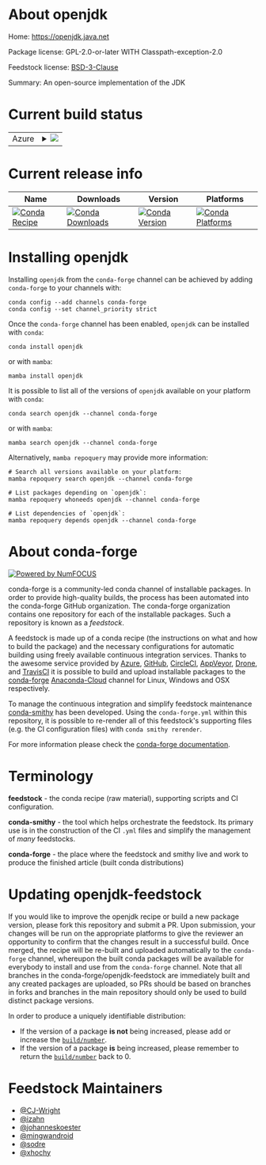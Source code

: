 About openjdk
=============

Home: https://openjdk.java.net

Package license: GPL-2.0-or-later WITH Classpath-exception-2.0

Feedstock license: [BSD-3-Clause](https://github.com/conda-forge/openjdk-feedstock/blob/main/LICENSE.txt)

Summary: An open-source implementation of the JDK

Current build status
====================


<table>
    
  <tr>
    <td>Azure</td>
    <td>
      <details>
        <summary>
          <a href="https://dev.azure.com/conda-forge/feedstock-builds/_build/latest?definitionId=5061&branchName=main">
            <img src="https://dev.azure.com/conda-forge/feedstock-builds/_apis/build/status/openjdk-feedstock?branchName=main">
          </a>
        </summary>
        <table>
          <thead><tr><th>Variant</th><th>Status</th></tr></thead>
          <tbody><tr>
              <td>linux_64</td>
              <td>
                <a href="https://dev.azure.com/conda-forge/feedstock-builds/_build/latest?definitionId=5061&branchName=main">
                  <img src="https://dev.azure.com/conda-forge/feedstock-builds/_apis/build/status/openjdk-feedstock?branchName=main&jobName=linux&configuration=linux_64_" alt="variant">
                </a>
              </td>
            </tr><tr>
              <td>linux_aarch64</td>
              <td>
                <a href="https://dev.azure.com/conda-forge/feedstock-builds/_build/latest?definitionId=5061&branchName=main">
                  <img src="https://dev.azure.com/conda-forge/feedstock-builds/_apis/build/status/openjdk-feedstock?branchName=main&jobName=linux&configuration=linux_aarch64_" alt="variant">
                </a>
              </td>
            </tr><tr>
              <td>linux_ppc64le</td>
              <td>
                <a href="https://dev.azure.com/conda-forge/feedstock-builds/_build/latest?definitionId=5061&branchName=main">
                  <img src="https://dev.azure.com/conda-forge/feedstock-builds/_apis/build/status/openjdk-feedstock?branchName=main&jobName=linux&configuration=linux_ppc64le_" alt="variant">
                </a>
              </td>
            </tr><tr>
              <td>osx_64</td>
              <td>
                <a href="https://dev.azure.com/conda-forge/feedstock-builds/_build/latest?definitionId=5061&branchName=main">
                  <img src="https://dev.azure.com/conda-forge/feedstock-builds/_apis/build/status/openjdk-feedstock?branchName=main&jobName=osx&configuration=osx_64_" alt="variant">
                </a>
              </td>
            </tr><tr>
              <td>osx_arm64</td>
              <td>
                <a href="https://dev.azure.com/conda-forge/feedstock-builds/_build/latest?definitionId=5061&branchName=main">
                  <img src="https://dev.azure.com/conda-forge/feedstock-builds/_apis/build/status/openjdk-feedstock?branchName=main&jobName=osx&configuration=osx_arm64_" alt="variant">
                </a>
              </td>
            </tr><tr>
              <td>win_64</td>
              <td>
                <a href="https://dev.azure.com/conda-forge/feedstock-builds/_build/latest?definitionId=5061&branchName=main">
                  <img src="https://dev.azure.com/conda-forge/feedstock-builds/_apis/build/status/openjdk-feedstock?branchName=main&jobName=win&configuration=win_64_" alt="variant">
                </a>
              </td>
            </tr>
          </tbody>
        </table>
      </details>
    </td>
  </tr>
</table>

Current release info
====================

| Name | Downloads | Version | Platforms |
| --- | --- | --- | --- |
| [![Conda Recipe](https://img.shields.io/badge/recipe-openjdk-green.svg)](https://anaconda.org/conda-forge/openjdk) | [![Conda Downloads](https://img.shields.io/conda/dn/conda-forge/openjdk.svg)](https://anaconda.org/conda-forge/openjdk) | [![Conda Version](https://img.shields.io/conda/vn/conda-forge/openjdk.svg)](https://anaconda.org/conda-forge/openjdk) | [![Conda Platforms](https://img.shields.io/conda/pn/conda-forge/openjdk.svg)](https://anaconda.org/conda-forge/openjdk) |

Installing openjdk
==================

Installing `openjdk` from the `conda-forge` channel can be achieved by adding `conda-forge` to your channels with:

```
conda config --add channels conda-forge
conda config --set channel_priority strict
```

Once the `conda-forge` channel has been enabled, `openjdk` can be installed with `conda`:

```
conda install openjdk
```

or with `mamba`:

```
mamba install openjdk
```

It is possible to list all of the versions of `openjdk` available on your platform with `conda`:

```
conda search openjdk --channel conda-forge
```

or with `mamba`:

```
mamba search openjdk --channel conda-forge
```

Alternatively, `mamba repoquery` may provide more information:

```
# Search all versions available on your platform:
mamba repoquery search openjdk --channel conda-forge

# List packages depending on `openjdk`:
mamba repoquery whoneeds openjdk --channel conda-forge

# List dependencies of `openjdk`:
mamba repoquery depends openjdk --channel conda-forge
```


About conda-forge
=================

[![Powered by
NumFOCUS](https://img.shields.io/badge/powered%20by-NumFOCUS-orange.svg?style=flat&colorA=E1523D&colorB=007D8A)](https://numfocus.org)

conda-forge is a community-led conda channel of installable packages.
In order to provide high-quality builds, the process has been automated into the
conda-forge GitHub organization. The conda-forge organization contains one repository
for each of the installable packages. Such a repository is known as a *feedstock*.

A feedstock is made up of a conda recipe (the instructions on what and how to build
the package) and the necessary configurations for automatic building using freely
available continuous integration services. Thanks to the awesome service provided by
[Azure](https://azure.microsoft.com/en-us/services/devops/), [GitHub](https://github.com/),
[CircleCI](https://circleci.com/), [AppVeyor](https://www.appveyor.com/),
[Drone](https://cloud.drone.io/welcome), and [TravisCI](https://travis-ci.com/)
it is possible to build and upload installable packages to the
[conda-forge](https://anaconda.org/conda-forge) [Anaconda-Cloud](https://anaconda.org/)
channel for Linux, Windows and OSX respectively.

To manage the continuous integration and simplify feedstock maintenance
[conda-smithy](https://github.com/conda-forge/conda-smithy) has been developed.
Using the ``conda-forge.yml`` within this repository, it is possible to re-render all of
this feedstock's supporting files (e.g. the CI configuration files) with ``conda smithy rerender``.

For more information please check the [conda-forge documentation](https://conda-forge.org/docs/).

Terminology
===========

**feedstock** - the conda recipe (raw material), supporting scripts and CI configuration.

**conda-smithy** - the tool which helps orchestrate the feedstock.
                   Its primary use is in the construction of the CI ``.yml`` files
                   and simplify the management of *many* feedstocks.

**conda-forge** - the place where the feedstock and smithy live and work to
                  produce the finished article (built conda distributions)


Updating openjdk-feedstock
==========================

If you would like to improve the openjdk recipe or build a new
package version, please fork this repository and submit a PR. Upon submission,
your changes will be run on the appropriate platforms to give the reviewer an
opportunity to confirm that the changes result in a successful build. Once
merged, the recipe will be re-built and uploaded automatically to the
`conda-forge` channel, whereupon the built conda packages will be available for
everybody to install and use from the `conda-forge` channel.
Note that all branches in the conda-forge/openjdk-feedstock are
immediately built and any created packages are uploaded, so PRs should be based
on branches in forks and branches in the main repository should only be used to
build distinct package versions.

In order to produce a uniquely identifiable distribution:
 * If the version of a package **is not** being increased, please add or increase
   the [``build/number``](https://docs.conda.io/projects/conda-build/en/latest/resources/define-metadata.html#build-number-and-string).
 * If the version of a package **is** being increased, please remember to return
   the [``build/number``](https://docs.conda.io/projects/conda-build/en/latest/resources/define-metadata.html#build-number-and-string)
   back to 0.

Feedstock Maintainers
=====================

* [@CJ-Wright](https://github.com/CJ-Wright/)
* [@izahn](https://github.com/izahn/)
* [@johanneskoester](https://github.com/johanneskoester/)
* [@mingwandroid](https://github.com/mingwandroid/)
* [@sodre](https://github.com/sodre/)
* [@xhochy](https://github.com/xhochy/)

